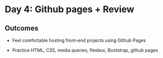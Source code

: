 # Day 4: Github pages + Review

## Outcomes
* Feel comfortable hosting front-end projects using Github Pages

* Practice HTML, CSS, media queries, flexbox, Bootstrap, github pages
